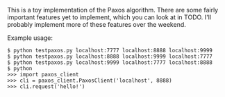 This is a toy implementation of the Paxos algorithm. There are some fairly important features yet to implement, which you can look at in TODO. I'll probably implement more of these features over the weekend.

Example usage:

    $ python testpaxos.py localhost:7777 localhost:8888 localhost:9999
    $ python testpaxos.py localhost:8888 localhost:9999 localhost:7777
    $ python testpaxos.py localhost:9999 localhost:7777 localhost:8888
    $ python
    >>> import paxos_client
    >>> cli = paxos_client.PaxosClient('localhost', 8888)
    >>> cli.request('hello!')
